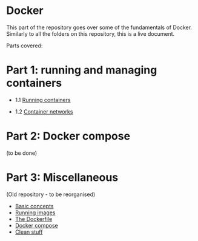 # Docker

This part of the repository goes over some of the fundamentals of Docker. Similarly
to all the folders on this repository, this is a live document.

Parts covered:

# Part 1: running and managing containers

- 1.1 [Running containers](running-containers.md)

- 1.2 [Container networks](running-containers.md)


# Part 2: Docker compose

(to be done)

# Part 3: Miscellaneous

(Old repository - to be reorganised)

- [Basic concepts](misc/basic-concepts.md)
- [Running images](misc/run-img.md)
- [The Dockerfile](misc/docker-file.md)
- [Docker compose](misc/docker-compose.md)
- [Clean stuff](misc/clean-stuff.md)
